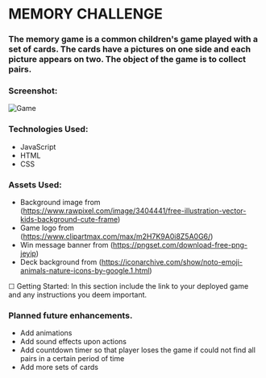 # MEMORY CHALLENGE

### The memory game is a common children's game played with a set of cards. The cards have a pictures on one side and each picture appears on two. The object of the game is to collect pairs.

### Screenshot:
![Game](https://github.com/harnilin/Memory-Game/blob/master/imgs/Screenshot.png?raw=true)

### Technologies Used: 
* JavaScript
* HTML
* CSS

### Assets Used:
* Background image from (https://www.rawpixel.com/image/3404441/free-illustration-vector-kids-background-cute-frame)
* Game logo from (https://www.clipartmax.com/max/m2H7K9A0i8Z5A0G6/)
* Win message banner from (https://pngset.com/download-free-png-jeyip)
* Deck background from (https://iconarchive.com/show/noto-emoji-animals-nature-icons-by-google.1.html)

☐ Getting Started: In this section include the link to your deployed game and any instructions you deem important.

### Planned future enhancements.
* Add animations
* Add sound effects upon actions
* Add countdown timer so that player loses the game if could not find all pairs in a certain period of time
* Add more sets of cards

